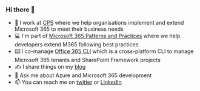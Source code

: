 ### Hi there 👋

- 💼 I work at [CPS](https://www.cps.co.uk) where we help organisations implement and extend Microsoft 365 to meet their business needs
- 💻 I'm part of [Microsoft 365 Patterns and Practices](https://pnp.github.io) where we help developers extend M365 following best practices
- ⌨️ I co-manage [Office 365 CLI](https://pnp.github.io/office365-cli/) which is a cross-platform CLI to manage Microsoft 365 tenants and SharePoint Framework projects
- ✍️ I share things on my [blog](https://garrytrinder.github.io) 
- 💬 Ask me about Azure and Microsoft 365 development
- 📫 You can reach me on [twitter](https://twitter.com/garrytrinder) or [LinkedIn](https://www.linkedin.com/in/gtrinder)
